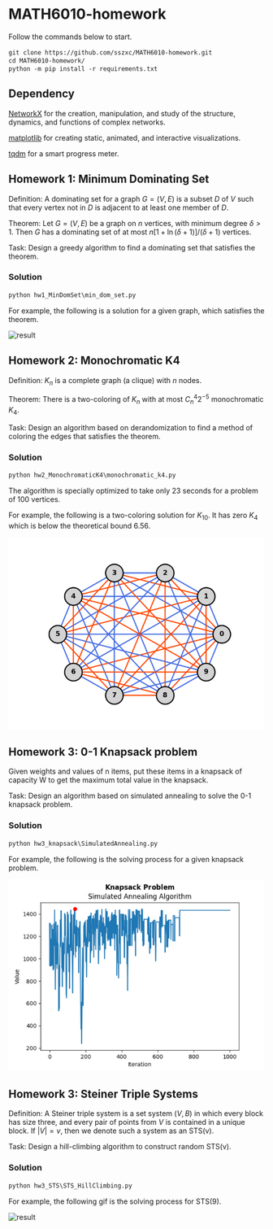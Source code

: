 # MATH6010-homework

Follow the commands below to start.

```shell
git clone https://github.com/sszxc/MATH6010-homework.git
cd MATH6010-homework/
python -m pip install -r requirements.txt
```
## Dependency

[NetworkX](https://networkx.org/) for
the creation, manipulation, and study of the structure, dynamics, and functions of complex networks.

[matplotlib](https://matplotlib.org/) for creating static, animated, and interactive visualizations.

[tqdm](https://github.com/tqdm/tqdm) for a smart progress meter.

## Homework 1: Minimum Dominating Set

Definition: A dominating set for a graph $G=(V,E)$ is a subset $D$ of $V$ such that every vertex not in $D$ is adjacent to at least one member of $D$.

Theorem: Let $G=(V,E)$ be a graph on $n$ vertices, with minimum degree $\delta>1$. Then $G$ has a dominating set of at most $n[1+\ln(\delta+1)]/(\delta+1)$ vertices.

Task: Design a greedy algorithm to find a dominating set that satisfies the theorem.

### Solution

```python
python hw1_MinDomSet\min_dom_set.py
```

For example, the following is a solution for a given graph, which satisfies the theorem.

![result](hw1_MinDomSet/result.jpg)

## Homework 2: Monochromatic K4

Definition: $K_n$ is a complete graph (a clique) with $n$ nodes.

Theorem: There is a two-coloring of $K_n$ with at most $C_n^4 2^{-5}$ monochromatic $K_4$.

Task: Design an algorithm based on derandomization to find a method of coloring the edges that satisfies the theorem.

### Solution

```python
python hw2_MonochromaticK4\monochromatic_k4.py
```

The algorithm is specially optimized to take only 23 seconds for a problem of 100 vertices.

For example, the following is a two-coloring solution for $K_{10}$. It has zero $K_4$ which is below the theoretical bound 6.56.

![result](hw2_MonochromaticK4/result.jpg)

## Homework 3: 0-1 Knapsack problem

Given weights and values of n items, put these items in a knapsack of capacity W to get the maximum total value in the knapsack. 

Task: Design an algorithm based on simulated annealing to solve the 0-1 knapsack problem.

### Solution

```python
python hw3_knapsack\SimulatedAnnealing.py
```

For example, the following is the solving process for a given knapsack problem.

![result](hw3_knapsack/result.jpg)

## Homework 3: Steiner Triple Systems

Definition: A Steiner triple system is a set system $(V,B)$ in which every block has size three, and every pair of points from $V$ is contained in a unique block. If $|V| =v$, then we denote such a system as an STS(v).

Task: Design a hill-climbing algorithm to construct random STS(v).

### Solution

```python
python hw3_STS\STS_HillClimbing.py
```

For example, the following gif is the solving process for STS(9).

![result](hw3_STS/result_9.gif)